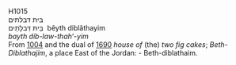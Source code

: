 H1015  
בּית דּבלתים  
בֵּיתּ דִּבלָתַיִם ‎ bêyth diblâthayim  
*bayth* *dib-law-thah‘-yim*  
From [1004](h1004) and the dual of [1690](h1690) *house* *of* (the)
*two* *fig* *cakes*; *Beth-Diblathajim*, a place East of the Jordan: -
Beth-diblathaim.  
